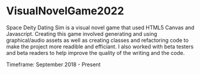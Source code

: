 # VisualNovelGame2022

Space Deity Dating Sim is a visual novel game that used HTML5 Canvas and Javascript. Creating this game involved generating and using graphical/audio assets as well as creating classes and refactoring code to make the project more readible and efficiant. I also worked with beta testers and beta readers to help improve the quality of the writing and the code.

Timeframe: September 2018 - Present
